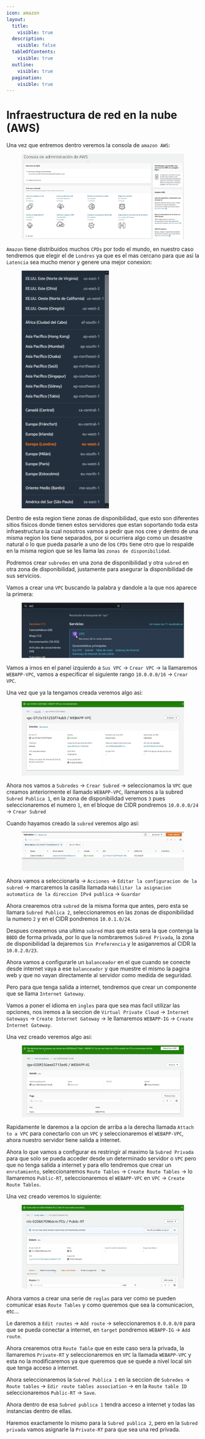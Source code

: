 ```yaml
---
icon: amazon
layout:
  title:
    visible: true
  description:
    visible: false
  tableOfContents:
    visible: true
  outline:
    visible: true
  pagination:
    visible: true
---
```


# Infraestructura de red en la nube (AWS)

Una vez que entremos dentro veremos la consola de `amazon AWS`:

<figure><img src="../../.gitbook/assets/image (39).png" alt=""><figcaption></figcaption></figure>

`Amazon` tiene distribuidos muchos `CPDs` por todo el mundo, en nuestro caso tendremos que elegir el de `Londres` ya que es el mas cercano para que asi la `Latencia` sea mucho menor y genere una mejor conexion:

<figure><img src="../../.gitbook/assets/image (40).png" alt=""><figcaption></figcaption></figure>

Dentro de esta region tiene zonas de disponibilidad, que esto son diferentes sitios fisicos donde tienen estos servidores que estan soportando toda esta infraestructura la cual nosotros vamos a pedir que nos cree y dentro de una misma region los tiene separados, por si ocurriera algo como un desastre natural o lo que pueda pasarle a uno de los `CPDs` tiene otro que lo respalde en la misma region que se les llama las `zonas de disponibilidad`.

Podremos crear `subredes` en una zona de disponibilidad y otra `subred` en otra zona de disponibilidad, justamente para asegurar la disponibilidad de sus servicios.

Vamos a crear una `VPC` buscando la palabra y dandole a la que nos aparece la primera:

<figure><img src="../../.gitbook/assets/image (41).png" alt=""><figcaption></figcaption></figure>

Vamos a irnos en el panel izquierdo a `Sus VPC` -> `Crear VPC` -> la llamaremos `WEBAPP-VPC`, vamos a especificar el siguiente rango `10.0.0.0/16` -> `Crear VPC`.

Una vez que ya la tengamos creada veremos algo asi:

<figure><img src="../../.gitbook/assets/image (42).png" alt=""><figcaption></figcaption></figure>

Ahora nos vamos a `Subredes` -> `Crear Subred` -> seleccionamos la `VPC` que creamos anteriormente el llamado `WEBAPP-VPC`, llamaremos a la subred `Subred Publica 1`, en la zona de disponibilidad veremos `3` pues seleccionaremos el numero `1`, en el bloque de CIDR pondremos `10.0.0.0/24` -> `Crear Subred`

Cuando hayamos creado la `subred` veremos algo asi:

<figure><img src="../../.gitbook/assets/image (43).png" alt=""><figcaption></figcaption></figure>

Ahora vamos a seleccionarla -> `Acciones` -> `Editar la configuracion de la subred` -> marcaremos la casilla llamada `Habilitar la asignacion automatica de la direccion IPv4 publica` -> `Guardar`

Ahora crearemos otra `subred` de la misma forma que antes, pero esta se llamara `Subred Publica 2`, seleccionaremos en las zonas de disponibilidad la numero `2` y en el CIDR pondremos `10.0.1.0/24`.

Despues crearemos una ultima `subred` mas que esta sera la que contenga la `BBDD` de forma privada, por lo que la nombraremos `Subred Privada`, la zona de disponibilidad la dejaremos `Sin Preferencia` y le asiganremos al CIDR la `10.0.2.0/23`.

Ahora vamos a configurarle un `balanceador` en el que cuando se conecte desde internet vaya a ese `balanceador` y que muestre el mismo la pagina web y que no vayan directamente al servidor como medida de seguridad.

Pero para que tenga salida a internet, tendremos que crear un componente que se llama `Internet Gateway`.

Vamos a poner el idioma en `ingles` para que sea mas facil utilizar las opciones, nos iremos a la seccion de `Virtual Private Cloud` -> `Internet Gateways` -> `Create Internet Gateway` -> le llamaremos `WEBAPP-IG` -> `Create Internet Gateway`.

Una vez creado veremos algo asi:

<figure><img src="../../.gitbook/assets/image (44).png" alt=""><figcaption></figcaption></figure>

Rapidamente le daremos a la opcion de arriba a la derecha llamada `Attach to a VPC` para conectarlo con un `VPC` y seleccionaremos el `WEBAPP-VPC`, ahora nuestro servidor tiene salida a internet.

Ahora lo que vamos a configurar es restringir al maximo la `Subred Privada` para que solo se pueda acceder desde un determinado servidor o `VPC` pero que no tenga salida a internet y para ello tendremos que crear un `enrutamiento`, seleccionaremos `Route Tables` -> `Create Route Tables` -> lo llamaremos `Public-RT`, seleccionaremos el `WEBAPP-VPC` en `VPC` -> `Create Route Tables`.

Una vez creado veremos lo siguiente:

<figure><img src="../../.gitbook/assets/image (45).png" alt=""><figcaption></figcaption></figure>

Ahora vamos a crear una serie de `reglas` para ver como se pueden comunicar esas `Route Tables` y como queremos que sea la comunicacion, etc...

Le daremos a `Edit routes` -> `Add route` -> seleccionaremos `0.0.0.0/0` para que se pueda conectar a internet, en `target` pondremos `WEBAPP-IG` -> `Add route`.

Ahora crearemos otra `Route Table` que en este caso sera la privada, la llamaremos `Private-RT` y seleccionaremos en `VPC` la llamada `WEBAPP-VPC` y esta no la modificaremos ya que queremos que se quede a nivel local sin que tenga acceso a internet.

Ahora seleccionaremos la `Subred Publica 1` en la seccion de `Subredes` -> `Route tables` -> `Edir route tables association` -> en la `Route table ID` seleccionaremos `Public-RT` -> `Save`.

Ahora dentro de esa `Subred publica 1` tendra acceso a internet y todas las instancias dentro de ellas.

Haremos exactamente lo mismo para la `Subred publica 2`, pero en la `Subred privada` vamos asignarle la `Private-RT` para que sea una red privada.
